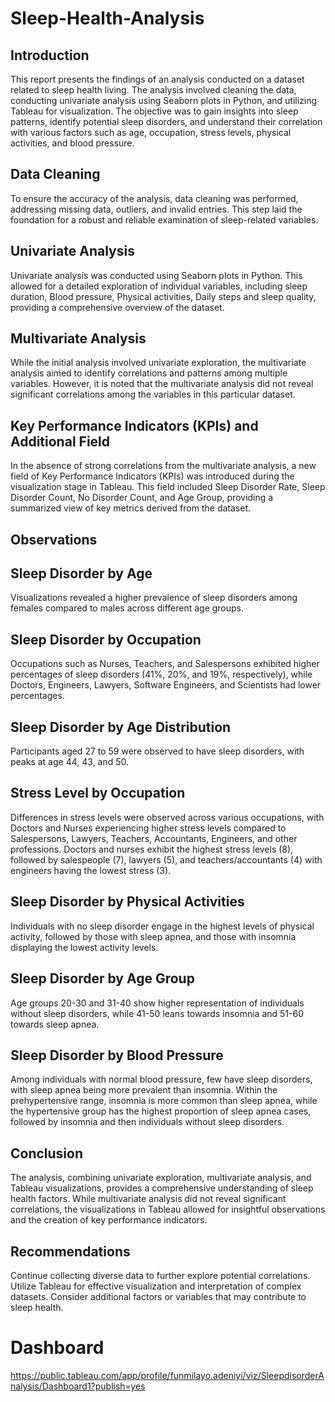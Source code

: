 # Sleep-Health-Analysis
## Introduction
This report presents the findings of an analysis conducted on a dataset related to sleep health living. The analysis involved cleaning the data, conducting univariate analysis using Seaborn plots in Python, and utilizing Tableau for visualization. The objective was to gain insights into sleep patterns, identify potential sleep disorders, and understand their correlation with various factors such as age, occupation, stress levels, physical activities, and blood pressure.

## Data Cleaning
To ensure the accuracy of the analysis, data cleaning was performed, addressing missing data, outliers, and invalid entries. This step laid the foundation for a robust and reliable examination of sleep-related variables.

## Univariate Analysis
Univariate analysis was conducted using Seaborn plots in Python. This allowed for a detailed exploration of individual variables, including sleep duration, Blood pressure, Physical activities, Daily steps and sleep quality, providing a comprehensive overview of the dataset.

## Multivariate Analysis
While the initial analysis involved univariate exploration, the multivariate analysis aimed to identify correlations and patterns among multiple variables. However, it is noted that the multivariate analysis did not reveal significant correlations among the variables in this particular dataset.

## Key Performance Indicators (KPIs) and Additional Field
In the absence of strong correlations from the multivariate analysis, a new field of Key Performance Indicators (KPIs) was introduced during the visualization stage in Tableau. This field included Sleep Disorder Rate, Sleep Disorder Count, No Disorder Count, and Age Group, providing a summarized view of key metrics derived from the dataset.

## Observations
## Sleep Disorder by Age
Visualizations revealed a higher prevalence of sleep disorders among females compared to males across different age groups.

## Sleep Disorder by Occupation
Occupations such as Nurses, Teachers, and Salespersons exhibited higher percentages of sleep disorders (41%, 20%, and 19%, respectively), while Doctors, Engineers, Lawyers, Software Engineers, and Scientists had lower percentages.

## Sleep Disorder by Age Distribution
Participants aged 27 to 59 were observed to have sleep disorders, with peaks at age 44, 43, and 50.

## Stress Level by Occupation
Differences in stress levels were observed across various occupations, with Doctors and Nurses experiencing higher stress levels compared to Salespersons, Lawyers, Teachers, Accountants, Engineers, and other professions. Doctors and nurses exhibit the highest stress levels (8), followed by salespeople (7), lawyers (5), and teachers/accountants (4) with engineers having the lowest stress (3).

## Sleep Disorder by Physical Activities
Individuals with no sleep disorder engage in the highest levels of physical activity, followed by those with sleep apnea, and those with insomnia displaying the lowest activity levels. 

## Sleep Disorder by Age Group
Age groups 20-30 and 31-40 show higher representation of individuals without sleep disorders, while 41-50 leans towards insomnia and 51-60 towards sleep apnea.

## Sleep Disorder by Blood Pressure
Among individuals with normal blood pressure, few have sleep disorders, with sleep apnea being more prevalent than insomnia. Within the prehypertensive range, insomnia is more common than sleep apnea, while the hypertensive group has the highest proportion of sleep apnea cases, followed by insomnia and then individuals without sleep disorders.

## Conclusion
The analysis, combining univariate exploration, multivariate analysis, and Tableau visualizations, provides a comprehensive understanding of sleep health factors. While multivariate analysis did not reveal significant correlations, the visualizations in Tableau allowed for insightful observations and the creation of key performance indicators.

## Recommendations
Continue collecting diverse data to further explore potential correlations.
Utilize Tableau for effective visualization and interpretation of complex datasets.
Consider additional factors or variables that may contribute to sleep health.
 
# Dashboard
https://public.tableau.com/app/profile/funmilayo.adeniyi/viz/SleepdisorderAnalysis/Dashboard1?publish=yes